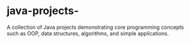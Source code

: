 # java-projects-
A collection of Java projects demonstrating core programming concepts such as OOP, data structures, algorithms, and simple applications.
